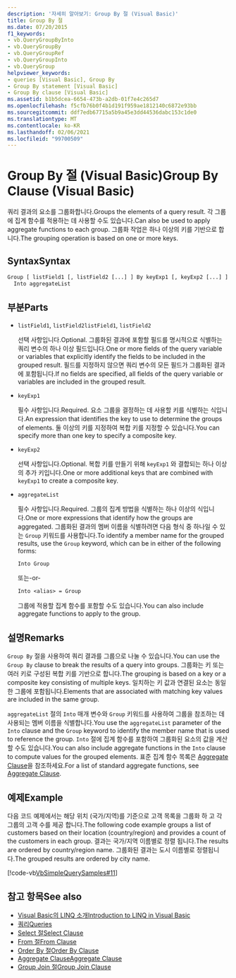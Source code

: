 ```yaml
---
description: '자세히 알아보기: Group By 절 (Visual Basic)'
title: Group By 절
ms.date: 07/20/2015
f1_keywords:
- vb.QueryGroupByInto
- vb.QueryGroupBy
- vb.QueryGroupRef
- vb.QueryGroupInto
- vb.QueryGroup
helpviewer_keywords:
- queries [Visual Basic], Group By
- Group By statement [Visual Basic]
- Group By clause [Visual Basic]
ms.assetid: b1b5dcea-6654-473b-a2db-01f7e4c265d7
ms.openlocfilehash: f5cfb76b0f4b1d191f959ae1812140c6872e93bb
ms.sourcegitcommit: ddf7edb67715a5b9a45e3dd44536dabc153c1de0
ms.translationtype: MT
ms.contentlocale: ko-KR
ms.lasthandoff: 02/06/2021
ms.locfileid: "99700509"
---
```

# <a name="group-by-clause-visual-basic"></a><span data-ttu-id="d3573-103">Group By 절 (Visual Basic)</span><span class="sxs-lookup"><span data-stu-id="d3573-103">Group By Clause (Visual Basic)</span></span>

<span data-ttu-id="d3573-104">쿼리 결과의 요소를 그룹화합니다.</span><span class="sxs-lookup"><span data-stu-id="d3573-104">Groups the elements of a query result.</span></span> <span data-ttu-id="d3573-105">각 그룹에 집계 함수를 적용하는 데 사용할 수도 있습니다.</span><span class="sxs-lookup"><span data-stu-id="d3573-105">Can also be used to apply aggregate functions to each group.</span></span> <span data-ttu-id="d3573-106">그룹화 작업은 하나 이상의 키를 기반으로 합니다.</span><span class="sxs-lookup"><span data-stu-id="d3573-106">The grouping operation is based on one or more keys.</span></span>  
  
## <a name="syntax"></a><span data-ttu-id="d3573-107">Syntax</span><span class="sxs-lookup"><span data-stu-id="d3573-107">Syntax</span></span>  
  
```vb  
Group [ listField1 [, listField2 [...] ] By keyExp1 [, keyExp2 [...] ]  
  Into aggregateList  
```  
  
## <a name="parts"></a><span data-ttu-id="d3573-108">부분</span><span class="sxs-lookup"><span data-stu-id="d3573-108">Parts</span></span>  
  
- <span data-ttu-id="d3573-109">`listField1`, `listField2`</span><span class="sxs-lookup"><span data-stu-id="d3573-109">`listField1`, `listField2`</span></span>  
  
     <span data-ttu-id="d3573-110">선택 사항입니다.</span><span class="sxs-lookup"><span data-stu-id="d3573-110">Optional.</span></span> <span data-ttu-id="d3573-111">그룹화된 결과에 포함할 필드를 명시적으로 식별하는 쿼리 변수의 하나 이상 필드입니다.</span><span class="sxs-lookup"><span data-stu-id="d3573-111">One or more fields of the query variable or variables that explicitly identify the fields to be included in the grouped result.</span></span> <span data-ttu-id="d3573-112">필드를 지정하지 않으면 쿼리 변수의 모든 필드가 그룹화된 결과에 포함됩니다.</span><span class="sxs-lookup"><span data-stu-id="d3573-112">If no fields are specified, all fields of the query variable or variables are included in the grouped result.</span></span>  
  
- `keyExp1`  
  
     <span data-ttu-id="d3573-113">필수 사항입니다.</span><span class="sxs-lookup"><span data-stu-id="d3573-113">Required.</span></span> <span data-ttu-id="d3573-114">요소 그룹을 결정하는 데 사용할 키를 식별하는 식입니다.</span><span class="sxs-lookup"><span data-stu-id="d3573-114">An expression that identifies the key to use to determine the groups of elements.</span></span> <span data-ttu-id="d3573-115">둘 이상의 키를 지정하여 복합 키를 지정할 수 있습니다.</span><span class="sxs-lookup"><span data-stu-id="d3573-115">You can specify more than one key to specify a composite key.</span></span>  
  
- `keyExp2`  
  
     <span data-ttu-id="d3573-116">선택 사항입니다.</span><span class="sxs-lookup"><span data-stu-id="d3573-116">Optional.</span></span> <span data-ttu-id="d3573-117">복합 키를 만들기 위해 `keyExp1` 와 결합되는 하나 이상의 추가 키입니다.</span><span class="sxs-lookup"><span data-stu-id="d3573-117">One or more additional keys that are combined with `keyExp1` to create a composite key.</span></span>  
  
- `aggregateList`  
  
     <span data-ttu-id="d3573-118">필수 사항입니다.</span><span class="sxs-lookup"><span data-stu-id="d3573-118">Required.</span></span> <span data-ttu-id="d3573-119">그룹의 집계 방법을 식별하는 하나 이상의 식입니다.</span><span class="sxs-lookup"><span data-stu-id="d3573-119">One or more expressions that identify how the groups are aggregated.</span></span> <span data-ttu-id="d3573-120">그룹화된 결과의 멤버 이름을 식별하려면 다음 형식 중 하나일 수 있는 `Group` 키워드를 사용합니다.</span><span class="sxs-lookup"><span data-stu-id="d3573-120">To identify a member name for the grouped results, use the `Group` keyword, which can be in either of the following forms:</span></span>  
  
    ```vb  
    Into Group  
    ```  
  
     <span data-ttu-id="d3573-121">또는</span><span class="sxs-lookup"><span data-stu-id="d3573-121">-or-</span></span>  
  
    ```vb  
    Into <alias> = Group  
    ```  
  
     <span data-ttu-id="d3573-122">그룹에 적용할 집계 함수를 포함할 수도 있습니다.</span><span class="sxs-lookup"><span data-stu-id="d3573-122">You can also include aggregate functions to apply to the group.</span></span>  
  
## <a name="remarks"></a><span data-ttu-id="d3573-123">설명</span><span class="sxs-lookup"><span data-stu-id="d3573-123">Remarks</span></span>  

 <span data-ttu-id="d3573-124">`Group By` 절을 사용하여 쿼리 결과를 그룹으로 나눌 수 있습니다.</span><span class="sxs-lookup"><span data-stu-id="d3573-124">You can use the `Group By` clause to break the results of a query into groups.</span></span> <span data-ttu-id="d3573-125">그룹화는 키 또는 여러 키로 구성된 복합 키를 기반으로 합니다.</span><span class="sxs-lookup"><span data-stu-id="d3573-125">The grouping is based on a key or a composite key consisting of multiple keys.</span></span> <span data-ttu-id="d3573-126">일치하는 키 값과 연결된 요소는 동일한 그룹에 포함됩니다.</span><span class="sxs-lookup"><span data-stu-id="d3573-126">Elements that are associated with matching key values are included in the same group.</span></span>  
  
 <span data-ttu-id="d3573-127">`aggregateList` 절의 `Into` 매개 변수와 `Group` 키워드를 사용하여 그룹을 참조하는 데 사용되는 멤버 이름을 식별합니다.</span><span class="sxs-lookup"><span data-stu-id="d3573-127">You use the `aggregateList` parameter of the `Into` clause and the `Group` keyword to identify the member name that is used to reference the group.</span></span> <span data-ttu-id="d3573-128">`Into` 절에 집계 함수를 포함하여 그룹화된 요소의 값을 계산할 수도 있습니다.</span><span class="sxs-lookup"><span data-stu-id="d3573-128">You can also include aggregate functions in the `Into` clause to compute values for the grouped elements.</span></span> <span data-ttu-id="d3573-129">표준 집계 함수 목록은 [Aggregate Clause](aggregate-clause.md)을 참조하세요.</span><span class="sxs-lookup"><span data-stu-id="d3573-129">For a list of standard aggregate functions, see [Aggregate Clause](aggregate-clause.md).</span></span>  
  
## <a name="example"></a><span data-ttu-id="d3573-130">예제</span><span class="sxs-lookup"><span data-stu-id="d3573-130">Example</span></span>  

 <span data-ttu-id="d3573-131">다음 코드 예제에서는 해당 위치 (국가/지역)를 기준으로 고객 목록을 그룹화 하 고 각 그룹의 고객 수를 제공 합니다.</span><span class="sxs-lookup"><span data-stu-id="d3573-131">The following code example groups a list of customers based on their location (country/region) and provides a count of the customers in each group.</span></span> <span data-ttu-id="d3573-132">결과는 국가/지역 이름별로 정렬 됩니다.</span><span class="sxs-lookup"><span data-stu-id="d3573-132">The results are ordered by country/region name.</span></span> <span data-ttu-id="d3573-133">그룹화된 결과는 도시 이름별로 정렬됩니다.</span><span class="sxs-lookup"><span data-stu-id="d3573-133">The grouped results are ordered by city name.</span></span>  
  
 [!code-vb[VbSimpleQuerySamples#11](~/samples/snippets/visualbasic/VS_Snippets_VBCSharp/VbSimpleQuerySamples/VB/QuerySamples1.vb#11)]  
  
## <a name="see-also"></a><span data-ttu-id="d3573-134">참고 항목</span><span class="sxs-lookup"><span data-stu-id="d3573-134">See also</span></span>

- [<span data-ttu-id="d3573-135">Visual Basic의 LINQ 소개</span><span class="sxs-lookup"><span data-stu-id="d3573-135">Introduction to LINQ in Visual Basic</span></span>](../../programming-guide/language-features/linq/introduction-to-linq.md)
- [<span data-ttu-id="d3573-136">쿼리</span><span class="sxs-lookup"><span data-stu-id="d3573-136">Queries</span></span>](index.md)
- [<span data-ttu-id="d3573-137">Select 절</span><span class="sxs-lookup"><span data-stu-id="d3573-137">Select Clause</span></span>](select-clause.md)
- [<span data-ttu-id="d3573-138">From 절</span><span class="sxs-lookup"><span data-stu-id="d3573-138">From Clause</span></span>](from-clause.md)
- [<span data-ttu-id="d3573-139">Order By 절</span><span class="sxs-lookup"><span data-stu-id="d3573-139">Order By Clause</span></span>](order-by-clause.md)
- [<span data-ttu-id="d3573-140">Aggregate Clause</span><span class="sxs-lookup"><span data-stu-id="d3573-140">Aggregate Clause</span></span>](aggregate-clause.md)
- [<span data-ttu-id="d3573-141">Group Join 절</span><span class="sxs-lookup"><span data-stu-id="d3573-141">Group Join Clause</span></span>](group-join-clause.md)
